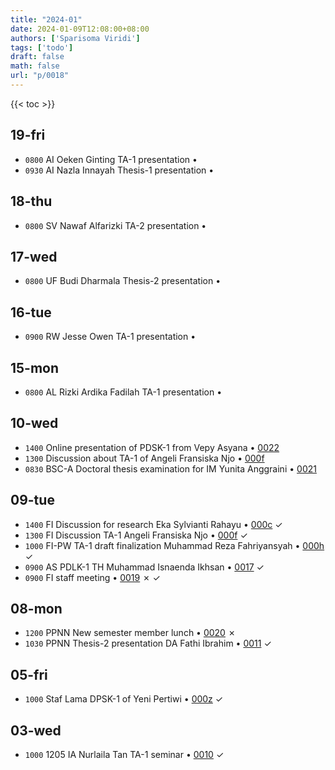 ```yaml
---
title: "2024-01"
date: 2024-01-09T12:08:00+08:00
authors: ['Sparisoma Viridi']
tags: ['todo']
draft: false
math: false
url: "p/0018"
---
```

{{< toc >}}


## 19-fri
+ `0800` AI Oeken Ginting TA-1 presentation &bull;
+ `0930` AI Nazla Innayah Thesis-1 presentation &bull;


## 18-thu
+ `0800` SV Nawaf Alfarizki TA-2 presentation &bull;


## 17-wed
+ `0800` UF Budi Dharmala Thesis-2 presentation &bull;


## 16-tue
+ `0900` RW Jesse Owen TA-1 presentation &bull;


## 15-mon
+ `0800` AL Rizki Ardika Fadilah TA-1 presentation &bull;


## 10-wed
+ `1400` Online presentation of PDSK-1 from Vepy Asyana &bull; [0022](../0022)
+ `1300` Discussion about TA-1 of Angeli Fransiska Njo &bull; [000f](../000f)
+ `0830` BSC-A Doctoral thesis examination for IM Yunita Anggraini &bull; [0021](../0021)


## 09-tue
+ `1400` FI Discussion for research Eka Sylvianti Rahayu &bull; [000c](../000c) &check;
+ `1300` FI Discussion TA-1 Angeli Fransiska Njo &bull; [000f](../000f) &check;
+ `1000` FI-PW TA-1 draft finalization Muhammad Reza Fahriyansyah &bull; [000h](../000h) &check;
+ `0900` AS PDLK-1 TH Muhammad Isnaenda Ikhsan &bull; [0017](../0017) &check;
+ `0900` FI staff meeting &bull; [0019](../0019) &cross; &check;


## 08-mon
+ `1200` PPNN New semester member lunch &bull; [0020](../0020) &cross;
+ `1030` PPNN Thesis-2 presentation DA Fathi Ibrahim &bull; [0011](../0011) &check;


## 05-fri
+ `1000` Staf Lama DPSK-1 of Yeni Pertiwi &bull; [000z](../000z) &check;


## 03-wed
+ `1000` 1205 IA Nurlaila Tan TA-1 seminar &bull; [0010](../0010) &check;
